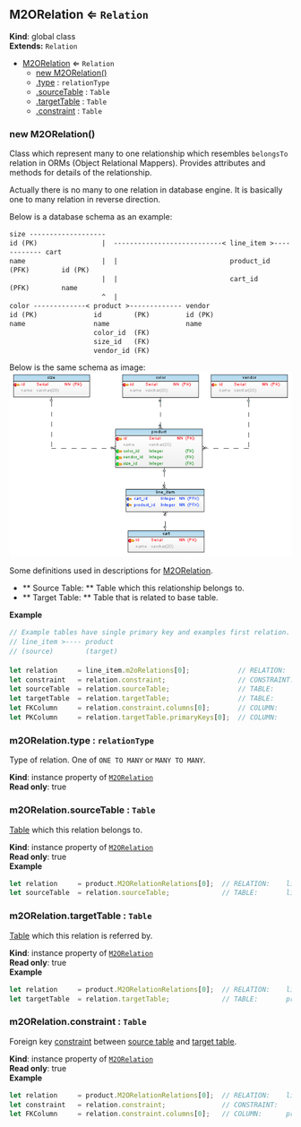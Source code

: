 <a name="M2ORelation"></a>
## M2ORelation ⇐ <code>Relation</code>
**Kind**: global class  
**Extends:** <code>Relation</code>  

* [M2ORelation](#M2ORelation) ⇐ <code>Relation</code>
  * [new M2ORelation()](#new_M2ORelation_new)
  * [.type](#M2ORelation+type) : <code>relationType</code>
  * [.sourceTable](#M2ORelation+sourceTable) : <code>Table</code>
  * [.targetTable](#M2ORelation+targetTable) : <code>Table</code>
  * [.constraint](#M2ORelation+constraint) : <code>Table</code>

<a name="new_M2ORelation_new"></a>
### new M2ORelation()
Class which represent many to one relationship which resembles `belongsTo` relation in ORMs (Object Relational Mappers).
Provides attributes and methods for details of the relationship.

Actually there is no many to one relation in database engine. It is basically one to many relation in reverse direction.

<span id="exampleSchema"></span>Below is a database schema as an example:
```
size -------------------
id (PK)                |  ---------------------------< line_item >------------ cart
name                   |  |                            product_id (PFK)        id (PK)
                       |  |                            cart_id    (PFK)        name
                       ^  |
color -------------< product >------------- vendor
id (PK)              id        (PK)         id (PK)
name                 name                   name
                     color_id  (FK)
                     size_id   (FK)
                     vendor_id (FK)

```
Below is the same schema as image:
![Database Schema](../../images/schema-through.png)

Some definitions used in descriptions for [M2ORelation](#M2ORelation).
* ** Source Table: ** Table which this relationship belongs to.
* ** Target Table: ** Table that is related to base table.

**Example**  
```js
// Example tables have single primary key and examples first relation. So zero index ([0]) is used. Use all array elements if necessary.
// line_item >---- product
// (source)        (target)

let relation     = line_item.m2oRelations[0];            // RELATION:    line_item >---- product
let constraint   = relation.constraint;                  // CONSTRAINT:               ^-- product_has_carts
let sourceTable  = relation.sourceTable;                 // TABLE:       line_item
let targetTable  = relation.targetTable;                 // TABLE:       product
let FKColumn     = relation.constraint.columns[0];       // COLUMN:      product_id  (from line_item table)
let PKColumn     = relation.targetTable.primaryKeys[0];  // COLUMN:      id          (from product table)
```
<a name="M2ORelation+type"></a>
### m2ORelation.type : <code>relationType</code>
Type of relation. One of `ONE TO MANY` or `MANY TO MANY`.

**Kind**: instance property of <code>[M2ORelation](#M2ORelation)</code>  
**Read only**: true  
<a name="M2ORelation+sourceTable"></a>
### m2ORelation.sourceTable : <code>Table</code>
[Table](Table) which this relation belongs to.

**Kind**: instance property of <code>[M2ORelation](#M2ORelation)</code>  
**Read only**: true  
**Example**  
```js
let relation     = product.M2ORelationRelations[0];  // RELATION:    line_item >---- product
let sourceTable  = relation.sourceTable;             // TABLE:       line_item
```
<a name="M2ORelation+targetTable"></a>
### m2ORelation.targetTable : <code>Table</code>
[Table](Table) which this relation is referred by.

**Kind**: instance property of <code>[M2ORelation](#M2ORelation)</code>  
**Read only**: true  
**Example**  
```js
let relation     = product.M2ORelationRelations[0];  // RELATION:    line_item >---- product
let targetTable  = relation.targetTable;             // TABLE:       product
```
<a name="M2ORelation+constraint"></a>
### m2ORelation.constraint : <code>Table</code>
Foreign key [constraint](Constraint) between [source table](#M2ORelation+sourceTable) and [target table](#M2ORelation+targetTable).

**Kind**: instance property of <code>[M2ORelation](#M2ORelation)</code>  
**Read only**: true  
**Example**  
```js
let relation     = product.M2ORelationRelations[0];  // RELATION:    line_item >---- product
let constraint   = relation.constraint;              // CONSTRAINT:               ^-- product_has_carts
let FKColumn     = relation.constraint.columns[0];   // COLUMN:      product_id (from line_item table)
```
